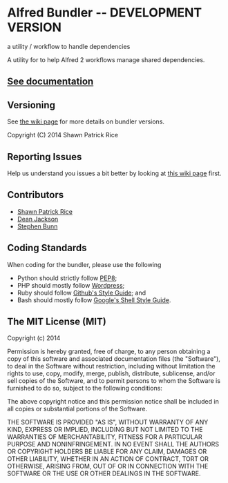 Alfred Bundler -- DEVELOPMENT VERSION
==============

a utility / workflow to handle dependencies

A utility for to help Alfred 2 workflows manage shared dependencies.

## [See documentation](https://shawnrice.github.io/alfred-bundler)

## Versioning
See [the wiki page](https://github.com/shawnrice/alfred-bundler/wiki/Versioning) for more details on bundler versions.


Copyright (C) 2014 Shawn Patrick Rice

## Reporting Issues
Help us understand you issues a bit better by looking at [this wiki page](https://github.com/shawnrice/alfred-bundler/wiki/Reporting-Issues) first.

## Contributors

* [Shawn Patrick Rice](https://github.com/shawnrice)
* [Dean Jackson](https://github.com/deanishe)
* [Stephen Bunn](https://github.com/Ritashugisha)

## Coding Standards

When coding for the bundler, please use the following

* Python should strictly follow [PEP8](http://legacy.python.org/dev/peps/pep-0008/);
* PHP should mostly follow [Wordpress](http://make.wordpress.org/core/handbook/coding-standards/php/);
* Ruby should follow [Github's Style Guide](https://github.com/styleguide/ruby); and
* Bash should mostly follow [Google's Shell Style Guide](https://google-styleguide.googlecode.com/svn/trunk/shell.xml).


## The MIT License (MIT)

Copyright (c) 2014 <copyright holders>

Permission is hereby granted, free of charge, to any person obtaining a copy
of this software and associated documentation files (the "Software"), to deal
in the Software without restriction, including without limitation the rights
to use, copy, modify, merge, publish, distribute, sublicense, and/or sell
copies of the Software, and to permit persons to whom the Software is
furnished to do so, subject to the following conditions:

The above copyright notice and this permission notice shall be included in
all copies or substantial portions of the Software.

THE SOFTWARE IS PROVIDED "AS IS", WITHOUT WARRANTY OF ANY KIND, EXPRESS OR
IMPLIED, INCLUDING BUT NOT LIMITED TO THE WARRANTIES OF MERCHANTABILITY,
FITNESS FOR A PARTICULAR PURPOSE AND NONINFRINGEMENT. IN NO EVENT SHALL THE
AUTHORS OR COPYRIGHT HOLDERS BE LIABLE FOR ANY CLAIM, DAMAGES OR OTHER
LIABILITY, WHETHER IN AN ACTION OF CONTRACT, TORT OR OTHERWISE, ARISING FROM,
OUT OF OR IN CONNECTION WITH THE SOFTWARE OR THE USE OR OTHER DEALINGS IN
THE SOFTWARE.

